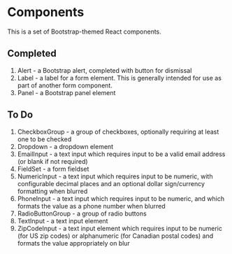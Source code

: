 Components
==========

This is a set of Bootstrap-themed React components.

## Completed

1. Alert - a Bootstrap alert, completed with button for dismissal
1. Label - a label for a form element. This is generally intended for use as part of another form component.
1. Panel - a Bootstrap panel element

## To Do

1. CheckboxGroup - a group of checkboxes, optionally requiring at least one to be checked
1. Dropdown - a dropdown element
1. EmailInput - a text input which requires input to be a valid email address (or blank if not required)
1. FieldSet - a form fieldset
1. NumericInput - a text input which requires input to be numeric, with configurable decimal places and an optional dollar sign/currency formatting when blurred
1. PhoneInput - a text input which requires input to be numeric, and which formats the value as a phone number when blurred
1. RadioButtonGroup - a group of radio buttons
1. TextInput - a text input element
1. ZipCodeInput - a text input element which requires input to be numeric (for US zip codes) or alphanumeric (for Canadian postal codes) and formats the value appropriately on blur
